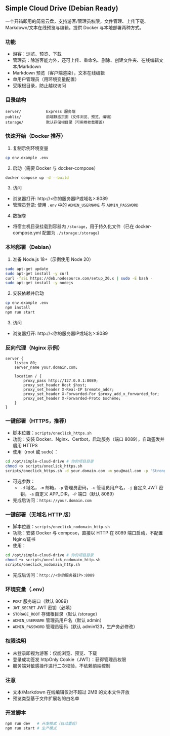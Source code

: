 ## Simple Cloud Drive (Debian Ready)

一个开箱即用的简易云盘，支持游客/管理员权限，文件管理、上传下载、Markdown/文本在线预览与编辑。提供 Docker 与本地部署两种方式。

### 功能
- 游客：浏览、预览、下载
- 管理员：除游客能力外，还可上传、重命名、删除、创建文件夹、在线编辑文本/Markdown
- Markdown 预览（客户端渲染），文本在线编辑
- 单用户管理员（用环境变量配置）
- 受限根目录，防止越权访问

### 目录结构
```
server/           Express 服务端
public/           前端静态页面（文件浏览、预览、编辑）
storage/          默认存储根目录（可用卷挂载覆盖）
```

### 快速开始（Docker 推荐）
1) 复制示例环境变量
```bash
cp env.example .env
```

2) 启动（需要 Docker 与 docker-compose）
```bash
docker compose up -d --build
```

3) 访问
- 浏览器打开: http://<你的服务器IP或域名>:8089
- 管理员登录: 使用 `.env` 中的 `ADMIN_USERNAME` 与 `ADMIN_PASSWORD`

4) 数据卷
- 将宿主机目录挂载到容器内 `/storage`，用于持久化文件（已在 docker-compose.yml 配置为 `./storage:/storage`）

### 本地部署（Debian）
1) 准备 Node.js 18+（示例使用 Node 20）
```bash
sudo apt-get update
sudo apt-get install -y curl
curl -fsSL https://deb.nodesource.com/setup_20.x | sudo -E bash -
sudo apt-get install -y nodejs
```

2) 安装依赖并启动
```bash
cp env.example .env
npm install
npm run start
```

3) 访问
- 浏览器打开: http://<你的服务器IP或域名>:8089

### 反向代理（Nginx 示例）
```
server {
    listen 80;
    server_name your.domain.com;

    location / {
        proxy_pass http://127.0.0.1:8089;
        proxy_set_header Host $host;
        proxy_set_header X-Real-IP $remote_addr;
        proxy_set_header X-Forwarded-For $proxy_add_x_forwarded_for;
        proxy_set_header X-Forwarded-Proto $scheme;
    }
}
```

### 一键部署（HTTPS，推荐）
- 脚本位置：`scripts/oneclick_https.sh`
- 功能：安装 Docker、Nginx、Certbot，启动服务（端口 8089），自动签发并启用 HTTPS
- 使用（root 或 sudo）：
```bash
cd /opt/simple-cloud-drive # 你的项目目录
chmod +x scripts/oneclick_https.sh
scripts/oneclick_https.sh -d your.domain.com -m you@mail.com -p 'StrongPass123!'
```
- 可选参数：
  - `-d` 域名，`-m` 邮箱，`-p` 管理员密码，`-u` 管理员用户名，`-j` 自定义 JWT 密钥，`-a` 自定义 APP_DIR，`-P` 端口（默认 8089）
- 完成后访问：`https://your.domain.com`

### 一键部署（无域名 HTTP 版）
- 脚本位置：`scripts/oneclick_nodomain_http.sh`
- 功能：安装 Docker 与 compose，直接以 HTTP 在 8089 端口启动，不配置 Nginx/证书
- 使用：
```bash
cd /opt/simple-cloud-drive # 你的项目目录
chmod +x scripts/oneclick_nodomain_http.sh
scripts/oneclick_nodomain_http.sh
```
- 完成后访问：`http://<你的服务器IP>:8089`

### 环境变量（.env）
- `PORT` 服务端口（默认 8089）
- `JWT_SECRET` JWT 密钥（必填）
- `STORAGE_ROOT` 存储根目录（默认 /storage）
- `ADMIN_USERNAME` 管理员用户名（默认 admin）
- `ADMIN_PASSWORD` 管理员密码（默认 admin123，生产务必修改）

### 权限说明
- 未登录即视为游客：仅能浏览、预览、下载
- 登录成功签发 httpOnly Cookie（JWT）：获得管理员权限
- 服务端对敏感操作进行二次校验，不依赖前端控制

### 注意
- 文本/Markdown 在线编辑仅对不超过 2MB 的文本文件开放
- 预览类型基于文件扩展名的白名单

### 开发脚本
```bash
npm run dev   # 开发模式（自动重启）
npm run start # 生产模式
```


